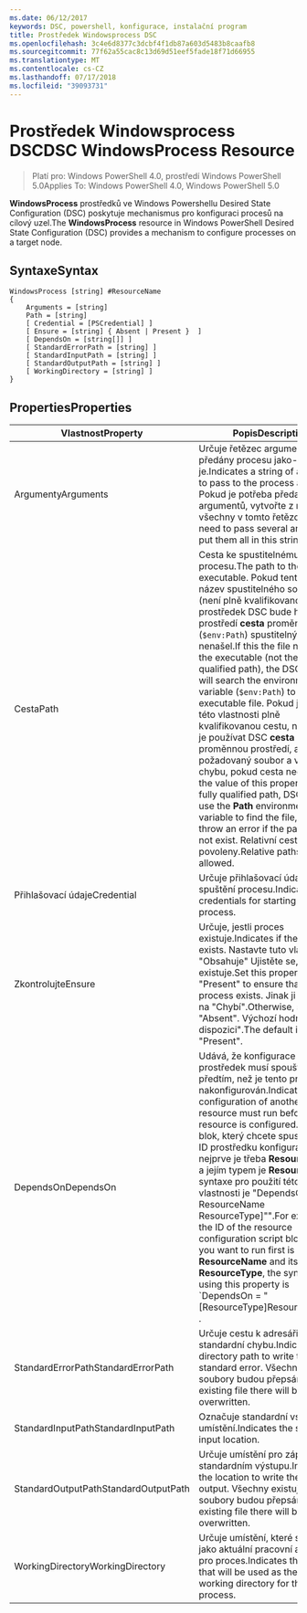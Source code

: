 ```yaml
---
ms.date: 06/12/2017
keywords: DSC, powershell, konfigurace, instalační program
title: Prostředek Windowsprocess DSC
ms.openlocfilehash: 3c4e6d8377c3dcbf4f1db87a603d5483b8caafb8
ms.sourcegitcommit: 77f62a55cac8c13d69d51eef5fade18f71d66955
ms.translationtype: MT
ms.contentlocale: cs-CZ
ms.lasthandoff: 07/17/2018
ms.locfileid: "39093731"
---
```

# <a name="dsc-windowsprocess-resource"></a><span data-ttu-id="417fa-103">Prostředek Windowsprocess DSC</span><span class="sxs-lookup"><span data-stu-id="417fa-103">DSC WindowsProcess Resource</span></span>

> <span data-ttu-id="417fa-104">Platí pro: Windows PowerShell 4.0, prostředí Windows PowerShell 5.0</span><span class="sxs-lookup"><span data-stu-id="417fa-104">Applies To: Windows PowerShell 4.0, Windows PowerShell 5.0</span></span>

<span data-ttu-id="417fa-105">**WindowsProcess** prostředků ve Windows Powershellu Desired State Configuration (DSC) poskytuje mechanismus pro konfiguraci procesů na cílový uzel.</span><span class="sxs-lookup"><span data-stu-id="417fa-105">The **WindowsProcess** resource in Windows PowerShell Desired State Configuration (DSC) provides a mechanism to configure processes on a target node.</span></span>

## <a name="syntax"></a><span data-ttu-id="417fa-106">Syntaxe</span><span class="sxs-lookup"><span data-stu-id="417fa-106">Syntax</span></span>

```
WindowsProcess [string] #ResourceName
{
    Arguments = [string]
    Path = [string]
    [ Credential = [PSCredential] ]
    [ Ensure = [string] { Absent | Present }  ]
    [ DependsOn = [string[]] ]
    [ StandardErrorPath = [string] ]
    [ StandardInputPath = [string] ]
    [ StandardOutputPath = [string] ]
    [ WorkingDirectory = [string] ]
}
```

## <a name="properties"></a><span data-ttu-id="417fa-107">Properties</span><span class="sxs-lookup"><span data-stu-id="417fa-107">Properties</span></span>

|  <span data-ttu-id="417fa-108">Vlastnost</span><span class="sxs-lookup"><span data-stu-id="417fa-108">Property</span></span>  |  <span data-ttu-id="417fa-109">Popis</span><span class="sxs-lookup"><span data-stu-id="417fa-109">Description</span></span>   |
|---|---|
| <span data-ttu-id="417fa-110">Argumenty</span><span class="sxs-lookup"><span data-stu-id="417fa-110">Arguments</span></span>| <span data-ttu-id="417fa-111">Určuje řetězec argumenty budou předány procesu jako-je.</span><span class="sxs-lookup"><span data-stu-id="417fa-111">Indicates a string of arguments to pass to the process as-is.</span></span> <span data-ttu-id="417fa-112">Pokud je potřeba předat několik argumentů, vytvořte z nich všechny v tomto řetězci.</span><span class="sxs-lookup"><span data-stu-id="417fa-112">If you need to pass several arguments, put them all in this string.</span></span>|
| <span data-ttu-id="417fa-113">Cesta</span><span class="sxs-lookup"><span data-stu-id="417fa-113">Path</span></span>| <span data-ttu-id="417fa-114">Cesta ke spustitelnému souboru procesu.</span><span class="sxs-lookup"><span data-stu-id="417fa-114">The path to the process executable.</span></span> <span data-ttu-id="417fa-115">Pokud tento soubor název spustitelného souboru (není plně kvalifikovanou cestu), prostředek DSC bude hledat prostředí **cesta** proměnné (`$env:Path`) spustitelný soubor se nenašel.</span><span class="sxs-lookup"><span data-stu-id="417fa-115">If this the file name of the executable (not the fully qualified path), the DSC resource will search the environment **Path** variable (`$env:Path`) to find the executable file.</span></span> <span data-ttu-id="417fa-116">Pokud je hodnota této vlastnosti plně kvalifikovanou cestu, nebudeme je používat DSC **cesta** proměnnou prostředí, aby našli požadovaný soubor a vyvolá chybu, pokud cesta neexistuje.</span><span class="sxs-lookup"><span data-stu-id="417fa-116">If the value of this property is a fully qualified path, DSC will not use the **Path** environment variable to find the file, and will throw an error if the path does not exist.</span></span> <span data-ttu-id="417fa-117">Relativní cesty nejsou povoleny.</span><span class="sxs-lookup"><span data-stu-id="417fa-117">Relative paths are not allowed.</span></span>|
| <span data-ttu-id="417fa-118">Přihlašovací údaje</span><span class="sxs-lookup"><span data-stu-id="417fa-118">Credential</span></span>| <span data-ttu-id="417fa-119">Určuje přihlašovací údaje pro spuštění procesu.</span><span class="sxs-lookup"><span data-stu-id="417fa-119">Indicates the credentials for starting the process.</span></span>|
| <span data-ttu-id="417fa-120">Zkontrolujte</span><span class="sxs-lookup"><span data-stu-id="417fa-120">Ensure</span></span>| <span data-ttu-id="417fa-121">Určuje, jestli proces existuje.</span><span class="sxs-lookup"><span data-stu-id="417fa-121">Indicates if the process exists.</span></span> <span data-ttu-id="417fa-122">Nastavte tuto vlastnost na "Obsahuje" Ujistěte se, že proces existuje.</span><span class="sxs-lookup"><span data-stu-id="417fa-122">Set this property to "Present" to ensure that the process exists.</span></span> <span data-ttu-id="417fa-123">Jinak ji nastavte na "Chybí".</span><span class="sxs-lookup"><span data-stu-id="417fa-123">Otherwise, set it to "Absent".</span></span> <span data-ttu-id="417fa-124">Výchozí hodnota je "K dispozici".</span><span class="sxs-lookup"><span data-stu-id="417fa-124">The default is "Present".</span></span>|
| <span data-ttu-id="417fa-125">DependsOn</span><span class="sxs-lookup"><span data-stu-id="417fa-125">DependsOn</span></span> | <span data-ttu-id="417fa-126">Udává, že konfigurace jiný prostředek musí spouštět předtím, než je tento prostředek nakonfigurován.</span><span class="sxs-lookup"><span data-stu-id="417fa-126">Indicates that the configuration of another resource must run before this resource is configured.</span></span> <span data-ttu-id="417fa-127">Pokud blok, který chcete spustit skript ID prostředku konfigurace nejprve je třeba **ResourceName** a jejím typem je **ResourceType**, syntaxe pro použití této vlastnosti je "DependsOn ="[ ResourceName ResourceType]"".</span><span class="sxs-lookup"><span data-stu-id="417fa-127">For example, if the ID of the resource configuration script block that you want to run first is **ResourceName** and its type is **ResourceType**, the syntax for using this property is \`DependsOn = "[ResourceType]ResourceName"\`\` .</span></span>|
| <span data-ttu-id="417fa-128">StandardErrorPath</span><span class="sxs-lookup"><span data-stu-id="417fa-128">StandardErrorPath</span></span>| <span data-ttu-id="417fa-129">Určuje cestu k adresáři zapsat standardní chybu.</span><span class="sxs-lookup"><span data-stu-id="417fa-129">Indicates the directory path to write the standard error.</span></span> <span data-ttu-id="417fa-130">Všechny existující soubory budou přepsány.</span><span class="sxs-lookup"><span data-stu-id="417fa-130">Any existing file there will be overwritten.</span></span>|
| <span data-ttu-id="417fa-131">StandardInputPath</span><span class="sxs-lookup"><span data-stu-id="417fa-131">StandardInputPath</span></span>| <span data-ttu-id="417fa-132">Označuje standardní vstupní umístění.</span><span class="sxs-lookup"><span data-stu-id="417fa-132">Indicates the standard input location.</span></span>|
| <span data-ttu-id="417fa-133">StandardOutputPath</span><span class="sxs-lookup"><span data-stu-id="417fa-133">StandardOutputPath</span></span>| <span data-ttu-id="417fa-134">Určuje umístění pro zápis ve standardním výstupu.</span><span class="sxs-lookup"><span data-stu-id="417fa-134">Indicates the location to write the standard output.</span></span> <span data-ttu-id="417fa-135">Všechny existující soubory budou přepsány.</span><span class="sxs-lookup"><span data-stu-id="417fa-135">Any existing file there will be overwritten.</span></span>|
| <span data-ttu-id="417fa-136">WorkingDirectory</span><span class="sxs-lookup"><span data-stu-id="417fa-136">WorkingDirectory</span></span>| <span data-ttu-id="417fa-137">Určuje umístění, které se použije jako aktuální pracovní adresář pro proces.</span><span class="sxs-lookup"><span data-stu-id="417fa-137">Indicates the location that will be used as the current working directory for the process.</span></span>|